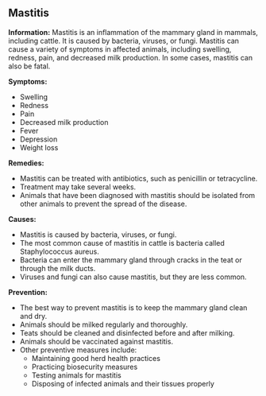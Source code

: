 ## Mastitis

**Information:** Mastitis is an inflammation of the mammary gland in mammals, including cattle. It is caused by bacteria, viruses, or fungi. Mastitis can cause a variety of symptoms in affected animals, including swelling, redness, pain, and decreased milk production. In some cases, mastitis can also be fatal.

**Symptoms:**

* Swelling
* Redness
* Pain
* Decreased milk production
* Fever
* Depression
* Weight loss

**Remedies:**

* Mastitis can be treated with antibiotics, such as penicillin or tetracycline.
* Treatment may take several weeks.
* Animals that have been diagnosed with mastitis should be isolated from other animals to prevent the spread of the disease.

**Causes:**

* Mastitis is caused by bacteria, viruses, or fungi.
* The most common cause of mastitis in cattle is bacteria called Staphylococcus aureus.
* Bacteria can enter the mammary gland through cracks in the teat or through the milk ducts.
* Viruses and fungi can also cause mastitis, but they are less common.

**Prevention:**

* The best way to prevent mastitis is to keep the mammary gland clean and dry.
* Animals should be milked regularly and thoroughly.
* Teats should be cleaned and disinfected before and after milking.
* Animals should be vaccinated against mastitis.
* Other preventive measures include:
    * Maintaining good herd health practices
    * Practicing biosecurity measures
    * Testing animals for mastitis
    * Disposing of infected animals and their tissues properly
